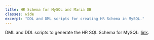 ```yaml
---
title: HR Schema for MySQL and Maria DB
classes: wide
excerpt: "DDL and DML scripts for creating HR Schema in MySQL."
---
```

DML and DDL scripts to generate the HR SQL Schema for MySQL: [link](https://github.com/nomemory/hr-schema-mysql).
